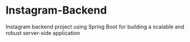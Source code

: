 # Instagram-Backend
Instagram backend project using Spring Boot for building a scalable and robust server-side application
